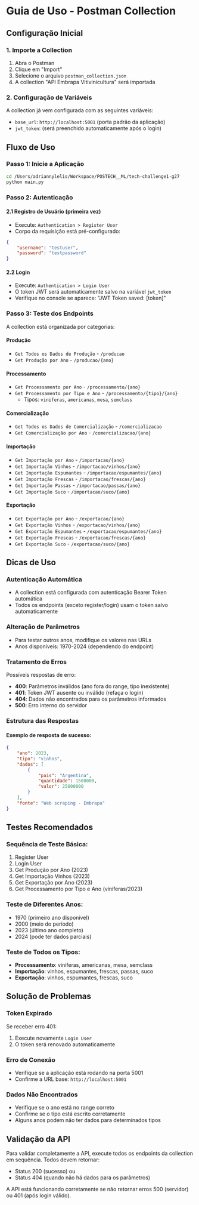 # Guia de Uso - Postman Collection

## Configuração Inicial

### 1. Importe a Collection
1. Abra o Postman
2. Clique em "Import" 
3. Selecione o arquivo `postman_collection.json`
4. A collection "API Embrapa Vitivinicultura" será importada

### 2. Configuração de Variáveis

A collection já vem configurada com as seguintes variáveis:

- `base_url`: `http://localhost:5001` (porta padrão da aplicação)
- `jwt_token`: (será preenchido automaticamente após o login)

## Fluxo de Uso

### Passo 1: Inicie a Aplicação
```bash
cd /Users/adriannylelis/Workspace/POSTECH__ML/tech-challenge1-g27
python main.py
```

### Passo 2: Autenticação

#### 2.1 Registro de Usuário (primeira vez)
- Execute: `Authentication > Register User`
- Corpo da requisição está pré-configurado:
```json
{
    "username": "testuser",
    "password": "testpassword"
}
```

#### 2.2 Login
- Execute: `Authentication > Login User`
- O token JWT será automaticamente salvo na variável `jwt_token`
- Verifique no console se aparece: "JWT Token saved: [token]"

### Passo 3: Teste dos Endpoints

A collection está organizada por categorias:

#### **Produção**
- `Get Todos os Dados de Produção` - `/producao`
- `Get Produção por Ano` - `/producao/{ano}`

#### **Processamento**
- `Get Processamento por Ano` - `/processamento/{ano}`
- `Get Processamento por Tipo e Ano` - `/processamento/{tipo}/{ano}`
  - Tipos: `viniferas`, `americanas`, `mesa`, `semclass`

#### **Comercialização**
- `Get Todos os Dados de Comercialização` - `/comercializacao`
- `Get Comercialização por Ano` - `/comercializacao/{ano}`

#### **Importação**
- `Get Importação por Ano` - `/importacao/{ano}`
- `Get Importação Vinhos` - `/importacao/vinhos/{ano}`
- `Get Importação Espumantes` - `/importacao/espumantes/{ano}`
- `Get Importação Frescas` - `/importacao/frescas/{ano}`
- `Get Importação Passas` - `/importacao/passas/{ano}`
- `Get Importação Suco` - `/importacao/suco/{ano}`

#### **Exportação**
- `Get Exportação por Ano` - `/exportacao/{ano}`
- `Get Exportação Vinhos` - `/exportacao/vinhos/{ano}`
- `Get Exportação Espumantes` - `/exportacao/espumantes/{ano}`
- `Get Exportação Frescas` - `/exportacao/frescas/{ano}`
- `Get Exportação Suco` - `/exportacao/suco/{ano}`

## Dicas de Uso

### Autenticação Automática
- A collection está configurada com autenticação Bearer Token automática
- Todos os endpoints (exceto register/login) usam o token salvo automaticamente

### Alteração de Parâmetros
- Para testar outros anos, modifique os valores nas URLs
- Anos disponíveis: 1970-2024 (dependendo do endpoint)

### Tratamento de Erros
Possíveis respostas de erro:
- **400**: Parâmetros inválidos (ano fora do range, tipo inexistente)
- **401**: Token JWT ausente ou inválido (refaça o login)
- **404**: Dados não encontrados para os parâmetros informados
- **500**: Erro interno do servidor

### Estrutura das Respostas

#### Exemplo de resposta de sucesso:
```json
{
    "ano": 2023,
    "tipo": "vinhos",
    "dados": [
        {
            "pais": "Argentina",
            "quantidade": 1500000,
            "valor": 25000000
        }
    ],
    "fonte": "Web scraping - Embrapa"
}
```

## Testes Recomendados

### Sequência de Teste Básica:
1. Register User
2. Login User
3. Get Produção por Ano (2023)
4. Get Importação Vinhos (2023)
5. Get Exportação por Ano (2023)
6. Get Processamento por Tipo e Ano (viniferas/2023)

### Teste de Diferentes Anos:
- 1970 (primeiro ano disponível)
- 2000 (meio do período)
- 2023 (último ano completo)
- 2024 (pode ter dados parciais)

### Teste de Todos os Tipos:
- **Processamento**: viniferas, americanas, mesa, semclass
- **Importação**: vinhos, espumantes, frescas, passas, suco
- **Exportação**: vinhos, espumantes, frescas, suco

## Solução de Problemas

### Token Expirado
Se receber erro 401:
1. Execute novamente `Login User`
2. O token será renovado automaticamente

### Erro de Conexão
- Verifique se a aplicação está rodando na porta 5001
- Confirme a URL base: `http://localhost:5001`

### Dados Não Encontrados
- Verifique se o ano está no range correto
- Confirme se o tipo está escrito corretamente
- Alguns anos podem não ter dados para determinados tipos

## Validação da API

Para validar completamente a API, execute todos os endpoints da collection em sequência. Todos devem retornar:
- Status 200 (sucesso) ou 
- Status 404 (quando não há dados para os parâmetros)

A API está funcionando corretamente se não retornar erros 500 (servidor) ou 401 (após login válido).
